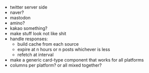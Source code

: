 * twitter server side
* naver?
* mastodon
* amino?
* kakao something?
* make stuff look not like shit
* handle responses:
  * build cache from each source
  * expire at n hours or n posts whichever is less
  * refetch at interval
* make a generic card-type component that works for all platforms
* columns per platform? or all mixed together?
